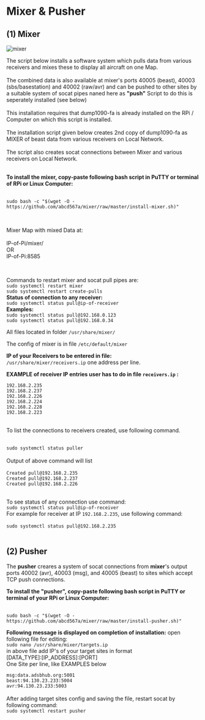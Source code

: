 # Mixer & Pusher

## (1) Mixer
![mixer](https://github.com/abcd567a/mixer/assets/28452511/49fc6a84-9362-47dd-b1d2-ceeb73afecee)


The script below installs a software system which pulls data from various receivers and mixes these to display all aircraft on one Map.</br></br>
The combined data is also available at mixer's ports 40005 (beast), 40003 (sbs/basestation) and 40002 (raw/avr) and can be pushed to other sites by a suitable system of socat pipes naned here as **"push"** Script to do this is seperately installed (see below) </br></br>
This installation requires that dump1090-fa is already installed on the RPi / Computer on which this script is installed. </br></br>
The installation script given below creates 2nd copy of dump1090-fa as MIXER of beast data from various receivers on Local Network.</br></br>
The script also creates socat connections between Mixer and various receivers on Local Network. </br></br>

**To install the mixer, copy-paste following bash script in PuTTY or terminal of RPi or Linux Computer:** </br></br>
```
sudo bash -c "$(wget -O - https://github.com/abcd567a/mixer/raw/master/install-mixer.sh)"  
```


</br>

Mixer Map with mixed Data at: </br></br>
    IP-of-Pi/mixer/ </br>
    OR </br>
    IP-of-Pi:8585 </br>

</br>

Commands to restart mixer and socat pull pipes are:</br>
    `sudo systemctl restart mixer `  </br>
    `sudo systemctl restart create-pulls ` </br>
    **Status of connection to any receiver:** </br>
    `sudo systemctl status pull@ip-of-receiver ` </br>
    **Examples:** </br>
    `sudo systemctl status pull@192.168.0.123 ` </br>
    `sudo systemctl status pull@192.168.0.34 ` </br>
    
All files located in folder `/usr/share/mixer/` </br>

The config of mixer is in file `/etc/default/mixer ` </br>

**IP of your Receivers to be entered in file:** </br>
`/usr/share/mixer/receivers.ip`</b>
one address per line.</br>

**EXAMPLE of receiver IP entries user has to do in file `receivers.ip` :** </br>

`192.168.2.235` </br>
`192.168.2.237` </br>
`192.168.2.226` </br>
`192.168.2.224` </br>
`192.168.2.228` </br>
`192.168.2.223` </br>

</br>
To list the connections to receivers created, use following command. </br></br>

`sudo systemctl status puller` </br></br>
Output of above command will list</br></br>
`Created pull@192.168.2.235` </br>
`Created pull@192.168.2.237` </br>
`Created pull@192.168.2.226` </br>
</br>

 To see status of any connection  use command: </br>
 `sudo systemctl status pull@ip-of-receiver` </br>
 For example for receiver at IP `192.168.2.235`, use following command:</br></br>
`sudo systemctl status pull@192.168.2.235`
</br></br>

## (2) Pusher
The **pusher** creares a system of socat connections from **mixer**'s output ports 40002 (avr), 40003 (msg), and 40005 (beast) to sites which accept TCP push connections.

**To install the "pusher", copy-paste following bash script in PuTTY or terminal of your RPi or Linux Computer:**</br></br>
```
sudo bash -c "$(wget -O - https://github.com/abcd567a/mixer/raw/master/install-pusher.sh)"

```

**Following message is displayed on completion of installation:**
open following file for editing:</br>
`sudo nano /usr/share/mixer/targets.ip ` </br>
in above file add IP's of your target sites in format</br>
[DATA_TYPE]:[IP_ADDRESS]:[PORT]</br>
One Site per line, like EXAMPLES below</br>

`msg:data.adsbhub.org:5001` </br>
`beast:94.130.23.233:5004` </br>
`avr:94.130.23.233:5003` </br>
</br>
After adding target sites config and saving the file, restart socat by following command:</br>
`sudo systemctl restart pusher ` </br>

</br></br>



 
